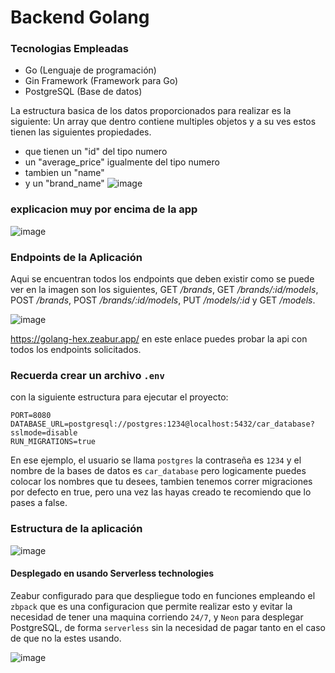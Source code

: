 # Backend Golang

### Tecnologias Empleadas

- Go (Lenguaje de programación)
- Gin Framework (Framework para Go)
- PostgreSQL (Base de datos)

La estructura basica de los datos proporcionados para realizar es la siguiente:
Un array que dentro contiene multiples objetos y a su ves estos tienen las siguientes propiedades.
- que tienen un "id" del tipo numero
- un "average_price" igualmente del tipo numero
- tambien un "name"
- y un "brand_name"
![image](https://github.com/DiegPS/golang-hexagonal/assets/88301232/68f02b44-8b9c-4279-b674-1690ce42b60c)

### explicacion muy por encima de la app

![image](https://github.com/DiegPS/golang-hexagonal/assets/88301232/4651a825-9053-4b9c-9f41-2aebbe1ac423)


### Endpoints de la Aplicación
Aqui se encuentran todos los endpoints que deben existir como se puede ver en la imagen son los siguientes, GET */brands*, GET */brands/:id/models*, POST */brands*, POST */brands/:id/models*, PUT */models/:id* y GET */models*.

![image](https://github.com/DiegPS/golang-hexagonal/assets/88301232/7e1ff56d-b341-4873-9989-30fc47e5710d)

https://golang-hex.zeabur.app/
en este enlace puedes probar la api con todos los endpoints solicitados.


### Recuerda crear un archivo `.env`

con la siguiente estructura para ejecutar el proyecto:

```
PORT=8080
DATABASE_URL=postgresql://postgres:1234@localhost:5432/car_database?sslmode=disable
RUN_MIGRATIONS=true
```

En ese ejemplo, el usuario se llama `postgres` la contraseña es `1234` y el nombre de la bases de datos es `car_database` pero logicamente puedes colocar los nombres que tu desees, tambien tenemos correr migraciones por defecto en true, pero una vez las hayas creado te recomiendo que lo pases a false.

### Estructura de la aplicación

![image](https://github.com/DiegPS/golang-hexagonal/assets/88301232/7f6f64d0-8ef9-4555-b353-b6dbc32a7419)

#### Desplegado en usando Serverless technologies

Zeabur configurado para que despliegue todo en funciones empleando el `zbpack` que es una configuracion que permite realizar esto y evitar la necesidad de tener una maquina corriendo `24/7`, y `Neon` para desplegar PostgreSQL, de forma `serverless` sin la necesidad de pagar tanto en el caso de que no la estes usando.

![image](https://github.com/DiegPS/golang-hexagonal/assets/88301232/46ecec85-1e96-4d06-944f-72528268f1e6)





